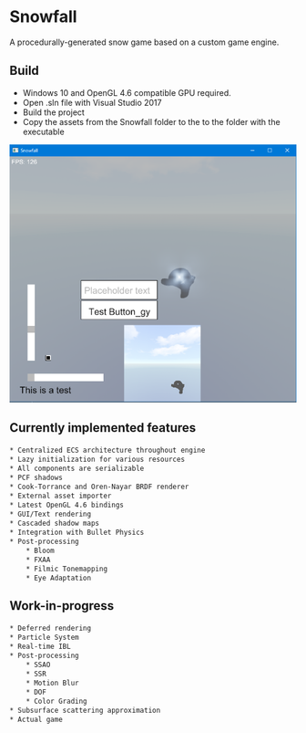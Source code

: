 Snowfall
=====================
A procedurally-generated snow game based on a custom game engine. 

Build
-----------------------------
   * Windows 10 and OpenGL 4.6 compatible GPU required. 
   * Open .sln file with Visual Studio 2017
   * Build the project
   * Copy the assets from the Snowfall folder to the to the folder with the executable

![Screenshot](screenshot.png?raw=true "Current stage of development")

Currently implemented features
------------------------------
    * Centralized ECS architecture throughout engine
    * Lazy initialization for various resources
    * All components are serializable 
    * PCF shadows
    * Cook-Torrance and Oren-Nayar BRDF renderer
    * External asset importer
    * Latest OpenGL 4.6 bindings
    * GUI/Text rendering
    * Cascaded shadow maps
    * Integration with Bullet Physics
    * Post-processing
        * Bloom
        * FXAA
        * Filmic Tonemapping
        * Eye Adaptation

Work-in-progress
------------------------------
    * Deferred rendering
	* Particle System
	* Real-time IBL
    * Post-processing
        * SSAO
        * SSR
        * Motion Blur
        * DOF
        * Color Grading
    * Subsurface scattering approximation
    * Actual game

